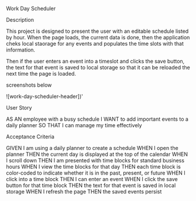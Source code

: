 Work Day Scheduler

Description

This project is designed to present the user with an editable schedule listed by hour. When the page loads, the current data is done, then the application cheks local staorage for any events and populates the time slots with that information.

Then if the user enters an event into a timeslot and clicks the save button, the text for that event is saved to local storage so that it can be reloaded the next time the page is loaded.

screenshots below

![work-day-scheduler-header])'

User Story

AS AN employee with a busy schedule
I WANT to add important events to a daily planner
SO THAT I can manage my time effectively

Acceptance Criteria

GIVEN I am using a daily planner to create a schedule
WHEN I open the planner
THEN the current day is displayed at the top of the calendar
WHEN I scroll down
THEN I am presented with time blocks for standard business hours
WHEN I view the time blocks for that day
THEN each time block is color-coded to indicate whether it is in the past, present, or future
WHEN I click into a time block
THEN I can enter an event
WHEN I click the save button for that time block
THEN the text for that event is saved in local storage
WHEN I refresh the page
THEN the saved events persist
